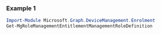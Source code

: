 ### Example 1
``` powershell
Import-Module Microsoft.Graph.DeviceManagement.Enrolment
Get-MgRoleManagementEntitlementManagementRoleDefinition
```
